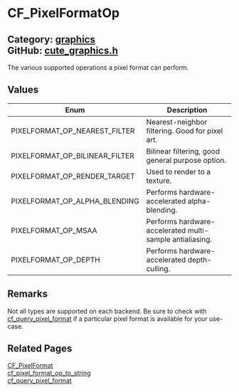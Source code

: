 [//]: # (This file is automatically generated by Cute Framework's docs parser.)
[//]: # (Do not edit this file by hand!)
[//]: # (See: https://github.com/RandyGaul/cute_framework/blob/master/samples/docs_parser.cpp)
[](../header.md ':include')

# CF_PixelFormatOp

Category: [graphics](/api_reference?id=graphics)  
GitHub: [cute_graphics.h](https://github.com/RandyGaul/cute_framework/blob/master/include/cute_graphics.h)  
---

The various supported operations a pixel format can perform.

## Values

Enum | Description
--- | ---
PIXELFORMAT_OP_NEAREST_FILTER | Nearest-neighbor filtering. Good for pixel art.
PIXELFORMAT_OP_BILINEAR_FILTER | Bilinear filtering, good general purpose option.
PIXELFORMAT_OP_RENDER_TARGET | Used to render to a texture.
PIXELFORMAT_OP_ALPHA_BLENDING | Performs hardware-accelerated alpha-blending.
PIXELFORMAT_OP_MSAA | Performs hardware-accelerated multi-sample antialiasing.
PIXELFORMAT_OP_DEPTH | Performs hardware-accelerated depth-culling.

## Remarks

Not all types are supported on each backend. Be sure to check with [cf_query_pixel_format](/graphics/cf_query_pixel_format.md) if a particular pixel format
is available for your use-case.

## Related Pages

[CF_PixelFormat](/graphics/cf_pixelformat.md)  
[cf_pixel_format_op_to_string](/graphics/cf_pixel_format_op_to_string.md)  
[cf_query_pixel_format](/graphics/cf_query_pixel_format.md)  
